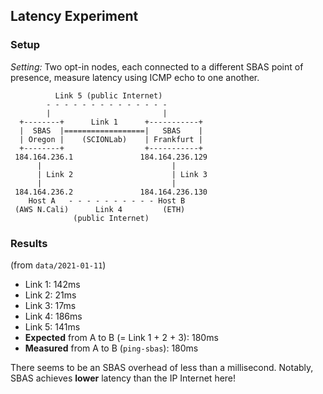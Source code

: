 ## Latency Experiment

### Setup

*Setting:*
Two opt-in nodes, each connected to a different SBAS point of presence, measure latency using ICMP echo to one another.

```
          Link 5 (public Internet)
        - - - - - - - - - - - - - -
        |                         |
  +--------+      Link 1      +-----------+
  |  SBAS  |==================|   SBAS    |
  | Oregon |    (SCIONLab)    | Frankfurt |
  +--------+                  +-----------+
 184.164.236.1               184.164.236.129
      |                             |
      | Link 2                      | Link 3
      |                             |
 184.164.236.2               184.164.236.130
    Host A   - - - - - - - - - - Host B
 (AWS N.Cali)      Link 4         (ETH)
              (public Internet)
```

### Results

(from `data/2021-01-11`)

- Link 1: 142ms
- Link 2: 21ms
- Link 3: 17ms
- Link 4: 186ms
- Link 5: 141ms
- **Expected** from A to B (= Link 1 + 2 + 3): 180ms
- **Measured** from A to B (`ping-sbas`): 180ms

There seems to be an SBAS overhead of less than a millisecond.
Notably, SBAS achieves **lower** latency than the IP Internet here!

